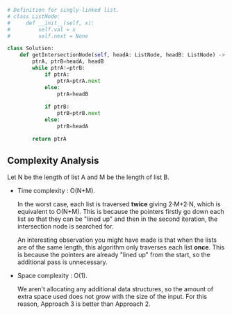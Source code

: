 

```python
# Definition for singly-linked list.
# class ListNode:
#     def __init__(self, x):
#         self.val = x
#         self.next = None

class Solution:
    def getIntersectionNode(self, headA: ListNode, headB: ListNode) -> Optional[ListNode]:
        ptrA, ptrB=headA, headB
        while ptrA!=ptrB:
            if ptrA:
                ptrA=ptrA.next
            else:
                ptrA=headB
            
            if ptrB:
                ptrB=ptrB.next
            else:
                ptrB=headA

        return ptrA
```

## **Complexity Analysis**

Let N be the length of list A and M be the length of list B.

- Time complexity : O(N+M).
    
    In the worst case, each list is traversed **twice** giving 2⋅M+2⋅N, which is equivalent to O(N+M). This is because the pointers firstly go down each list so that they can be "lined up" and then in the second iteration, the intersection node is searched for.
    
    An interesting observation you might have made is that when the lists are of the same length, this algorithm only traverses each list **once**. This is because the pointers are already "lined up" from the start, so the additional pass is unnecessary.
    
- Space complexity : O(1).
    
    We aren't allocating any additional data structures, so the amount of extra space used does not grow with the size of the input. For this reason, Approach 3 is better than Approach 2.
